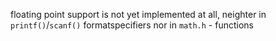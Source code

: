 floating point support is not yet implemented at all, neighter in `printf()`/`scanf()` formatspecifiers nor in `math.h` - functions
